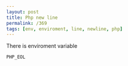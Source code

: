 ```yaml
---
layout: post
title: Php new line
permalink: /369
tags: [env, enviroment, line, newline, php]
---
```


There is enviroment variable


    PHP_EOL


